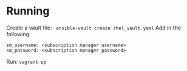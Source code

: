 # Running
Create a vault file:
``` ansible-vault create rhel_vault.yaml```
Add in the following:
```
sm_username: <subscription manager username>
sm_password: <subscription manager password>
```

Run:
```vagrant up```
